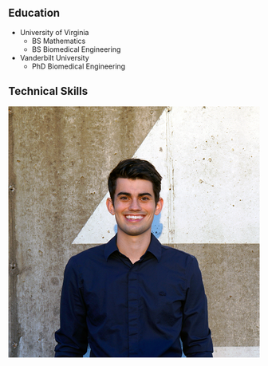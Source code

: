 ## Education

* University of Virginia
  * BS Mathematics
  * BS Biomedical Engineering
* Vanderbilt University
  * PhD Biomedical Engineering

## Technical Skills

![David Florian](/assets/img/David_Headshot_web2.jpg)
